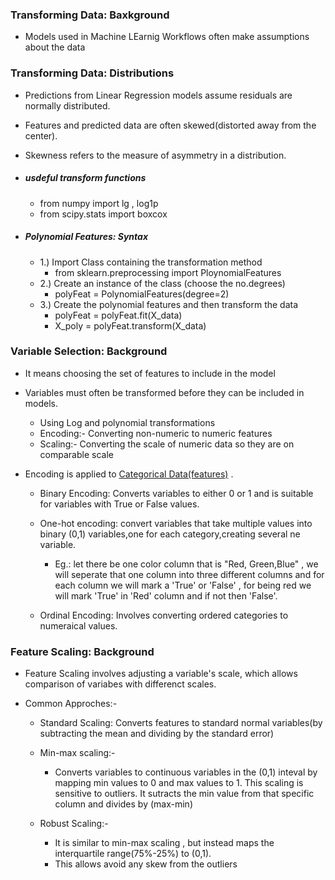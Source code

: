 ### Transforming Data: Baxkground
- Models used in Machine LEarnig  Workflows often make assumptions about the data

### Transforming Data: Distributions 
- Predictions from Linear Regression models assume residuals are normally distributed.
- Features and predicted data are often skewed(distorted away from the center).
- Skewness refers to the measure of asymmetry in a distribution.

- ##### usdeful transform functions
    - from numpy import lg , log1p
    - from scipy.stats import boxcox

- ##### Polynomial Features: Syntax
    - 1.) Import Class containing the transformation method
        - from sklearn.preprocessing import PloynomialFeatures
    - 2.) Create an instance of the class (choose the no.degrees)
        - polyFeat = PolynomialFeatures(degree=2)
    - 3.) Create the polynomial features and then transform the data
        - polyFeat = polyFeat.fit(X_data)
        - X_poly = polyFeat.transform(X_data)

### Variable Selection: Background 
- It means choosing the set of features to include in the model 
- Variables must often be transformed before they can be included in models.
    - Using Log and polynomial transformations
    - Encoding:- Converting non-numeric to numeric features
    - Scaling:- Converting the scale of numeric data so they are on comparable scale

- Encoding is applied to <u>Categorical Data(features)</u> .

    - Binary Encoding: Converts variables to either 0 or 1 and is suitable for variables with True or False values.

    - One-hot encoding: convert variables that take multiple values into binary (0,1) variables,one for each category,creating several ne variable.
        - Eg.: let there be one color column that is "Red, Green,Blue" , we will seperate that one column into three different columns and for each column we will mark a 'True' or  'False' , for being red we will mark 'True' in 'Red' column and if not then 'False'.
        
    - Ordinal Encoding: Involves converting  ordered categories to numeraical values.

### Feature Scaling: Background
- Feature Scaling involves adjusting a variable's scale, which allows comparison of variabes with differenct scales.

- Common Approches:-
    - Standard Scaling: Converts features to standard normal variables(by subtracting the mean and dividing by the standard error)

    - Min-max scaling:-
        - Converts variables to continuous variables in the (0,1) inteval by mapping min values to 0 and max values to 1. This scaling is sensitive to outliers.
        It sutracts the min value from that specific column and divides by (max-min)

    - Robust Scaling:-
        - It is similar to min-max scaling , but instead maps the interquartile range(75%-25%) to (0,1).
        - This allows avoid any skew from the outliers 




     

